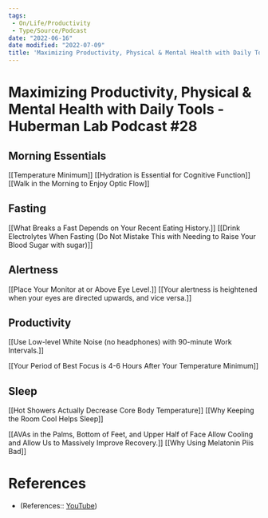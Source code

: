 ```yaml
---
tags:
 - On/Life/Productivity
 - Type/Source/Podcast
date: "2022-06-16"
date modified: "2022-07-09"
title: 'Maximizing Productivity, Physical & Mental Health with Daily Tools - Huberman Lab Podcast #28'
---
```


# Maximizing Productivity, Physical & Mental Health with Daily Tools - Huberman Lab Podcast #28

## Morning Essentials
[[Temperature Minimum]]
[[Hydration is Essential for Cognitive Function]]
[[Walk in the Morning to Enjoy Optic Flow]]

## Fasting
[[What Breaks a Fast Depends on Your Recent Eating History.]]
[[Drink Electrolytes When Fasting (Do Not Mistake This with Needing to Raise Your Blood Sugar with sugar)]]

## Alertness
[[Place Your Monitor at or Above Eye Level.]]
[[Your alertness is heightened when your eyes are directed upwards, and vice versa.]]

## Productivity
[[Use Low-level White Noise (no headphones) with 90-minute Work Intervals.]]

[[Your Period of Best Focus is 4-6 Hours After Your Temperature Minimum]]

## Sleep
[[Hot Showers Actually Decrease Core Body Temperature]]
[[Why Keeping the Room Cool Helps Sleep]]

[[AVAs in the Palms, Bottom of Feet, and Upper Half of Face Allow Cooling and Allow Us to Massively Improve Recovery.]]
[[Why Using Melatonin Piis Bad]]

# References
- (References:: [YouTube](https://youtu.be/aXvDEmo6uS4))
